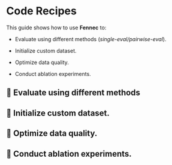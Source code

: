 # Code Recipes

This guide shows how to use **Fennec** to:

+ Evaluate using different methods (*single-eval/pairwise-eval*).

+ Initialize custom dataset.

+ Optimize data quality.

+ Conduct ablation experiments.

## 🍳 Evaluate using different methods

## 🍜 Initialize custom dataset.

## 🍵 Optimize data quality.

## 🍮 Conduct ablation experiments.

<!-- ## 🥧 ## 🥤 -->
